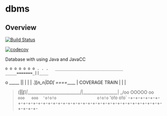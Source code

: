 # dbms
## Overview
[![Build Status](https://travis-ci.org/vloddos/dbms.svg?branch=rebuilt-project)](https://travis-ci.org/vloddos/dbms)

[![codecov](https://codecov.io/gh/vloddos/dbms/branch/rebuilt-project/graph/badge.svg)](https://codecov.io/gh/vloddos/dbms)

Database with using Java and JavaCC

    o o o o o o o . . .   ______________________________ _____=======_||____
   o      _____           ||                            | |                 |
 .][__n_n_|DD[  ====_____  |       COVERAGE TRAIN       | |                 |
>(________|__|_[_________]_|____________________________|_|_________________|
_/oo OOOOO oo`  ooo   ooo  'o!o!o                  o!o!o` 'o!o         o!o`
-+-+-+-+-+-+-+-+-+-+-+-+-+-+-+-+-+-+-+-+-+-+-+-+-+-+-+-+-+-+-+-+-+-+-+-+-+-+-+-
